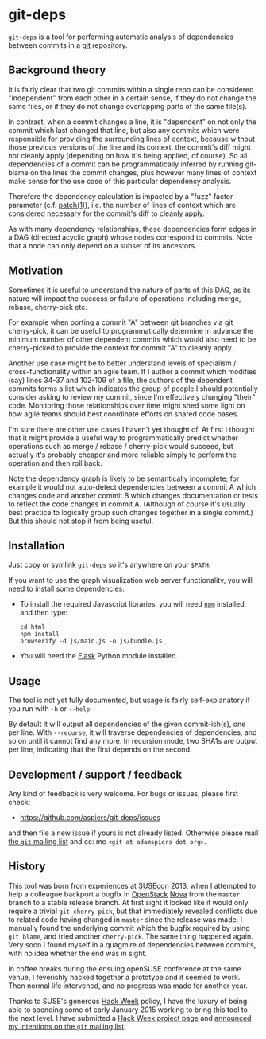 git-deps
========

`git-deps` is a tool for performing automatic analysis of dependencies
between commits in a [git](http://git-scm.com/) repository.

Background theory
-----------------

It is fairly clear that two git commits within a single repo can be
considered "independent" from each other in a certain sense, if they
do not change the same files, or if they do not change overlapping
parts of the same file(s).

In contrast, when a commit changes a line, it is "dependent" on not
only the commit which last changed that line, but also any commits
which were responsible for providing the surrounding lines of context,
because without those previous versions of the line and its context,
the commit's diff might not cleanly apply (depending on how it's being
applied, of course).  So all dependencies of a commit can be
programmatically inferred by running git-blame on the lines the commit
changes, plus however many lines of context make sense for the use
case of this particular dependency analysis.

Therefore the dependency calculation is impacted by a "fuzz" factor
parameter
(c.f. [patch(1)](http://en.wikipedia.org/wiki/Patch_(Unix))), i.e. the
number of lines of context which are considered necessary for the
commit's diff to cleanly apply.

As with many dependency relationships, these dependencies form edges
in a DAG (directed acyclic graph) whose nodes correspond to commits.
Note that a node can only depend on a subset of its ancestors.

Motivation
----------

Sometimes it is useful to understand the nature of parts of this DAG,
as its nature will impact the success or failure of operations
including merge, rebase, cherry-pick etc.

For example when porting a commit "A" between git branches via git
cherry-pick, it can be useful to programmatically determine in advance
the minimum number of other dependent commits which would also need to
be cherry-picked to provide the context for commit "A" to cleanly
apply.

Another use case might be to better understand levels of specialism /
cross-functionality within an agile team.  If I author a commit which
modifies (say) lines 34-37 and 102-109 of a file, the authors of the
dependent commits forms a list which indicates the group of people I
should potentially consider asking to review my commit, since I'm
effectively changing "their" code.  Monitoring those relationships
over time might shed some light on how agile teams should best
coordinate efforts on shared code bases.

I'm sure there are other use cases I haven't yet thought of.  At first
I thought that it might provide a useful way to programmatically
predict whether operations such as merge / rebase / cherry-pick would
succeed, but actually it's probably cheaper and more reliable simply
to perform the operation and then roll back.

Note the dependency graph is likely to be semantically incomplete; for
example it would not auto-detect dependencies between a commit A which
changes code and another commit B which changes documentation or tests
to reflect the code changes in commit A.  (Although of course it's
usually best practice to logically group such changes together in a
single commit.)  But this should not stop it from being useful.

Installation
------------

Just copy or symlink `git-deps` so it's anywhere on your `$PATH`.

If you want to use the graph visualization web server functionality,
you will need to install some dependencies:

*   To install the required Javascript libraries, you will need
    [`npm`](https://www.npmjs.com/) installed, and then type:

        cd html
        npm install
        browserify -d js/main.js -o js/bundle.js

*   You will need the [Flask](http://flask.pocoo.org/) Python
    module installed.

Usage
-----

The tool is not yet fully documented, but usage is fairly
self-explanatory if you run with `-h` or `--help`.

By default it will output all dependencies of the given commit-ish(s),
one per line.  With `--recurse`, it will traverse dependencies of
dependencies, and so on until it cannot find any more.  In recursion
mode, two SHA1s are output per line, indicating that the first depends
on the second.

Development / support / feedback
--------------------------------

Any kind of feedback is very welcome.  For bugs or issues, please
first check:

*   https://github.com/aspiers/git-deps/issues

and then file a new issue if yours is not already listed.  Otherwise
please mail [the `git` mailing list](http://vger.kernel.org/vger-lists.html#git)
and cc: me `<git at adamspiers dot org>`.

History
-------

This tool was born from experiences at
[SUSEcon](http://www.susecon.com/) 2013, when I attempted to help a
colleague backport a bugfix in [OpenStack](http://www.openstack.org/)
[Nova](http://docs.openstack.org/developer/nova/) from the `master`
branch to a stable release branch.  At first sight it looked like it
would only require a trivial `git cherry-pick`, but that immediately
revealed conflicts due to related code having changed in `master`
since the release was made.  I manually found the underlying commit
which the bugfix required by using `git blame`, and tried another
`cherry-pick`.  The same thing happened again.  Very soon I found
myself in a quagmire of dependencies between commits, with no idea
whether the end was in sight.

In coffee breaks during the ensuing openSUSE conference at the same
venue, I feverishly hacked together a prototype and it seemed to work.
Then normal life intervened, and no progress was made for another
year.

Thanks to SUSE's generous [Hack Week](https://hackweek.suse.com/)
policy, I have the luxury of being able to spending some of early
January 2015 working to bring this tool to the next level.  I have
submitted a
[Hack Week project page](https://hackweek.suse.com/11/projects/366)
and
[announced my intentions on the `git` mailing list](http://article.gmane.org/gmane.comp.version-control.git/262000).
